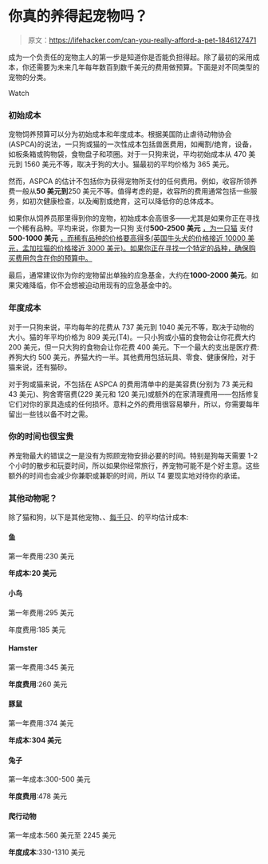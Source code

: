 # 你真的养得起宠物吗？

> 原文：<https://lifehacker.com/can-you-really-afford-a-pet-1846127471>

成为一个负责任的宠物主人的第一步是知道你是否能负担得起。除了最初的采用成本，你还需要为未来几年每年数百到数千美元的费用做预算。下面是对不同类型的宠物的分类。

Watch

### **初始成本**

宠物饲养预算可以分为初始成本和年度成本。根据美国防止虐待动物协会(ASPCA)的说法，一只狗或猫的一次性成本包括兽医费用，如阉割/绝育，设备，如板条箱或购物袋，食物盘子和项圈。对于一只狗来说，平均初始成本从 470 美元到 1560 美元不等，取决于狗的大小。猫最初的平均价格为 365 美元。

然而，ASPCA 的估计不包括你为获得宠物所支付的任何费用。例如，收容所领养费一般从**50 美元到**250 美元不等。值得考虑的是，收容所的费用通常包括一些服务，如初次健康检查，以及阉割或绝育，这可以降低你的总体成本。

如果你从饲养员那里得到你的宠物，初始成本会高很多——尤其是如果你正在寻找一个稀有品种。平均来说，你要为一只狗 支付**500-2500 美元** [，为一只猫](https://www.petbudget.com/puppy-prices/) 支付**500-1000 美元** [，而稀有品种的价格要高得多(英国牛头犬的价格接近 10000 美元，孟加拉猫的价格接近 3000 美元)。如果你正在寻找一个特定的品种，确保购买费用包含在你的预算中。](https://allaboutcats.com/how-much-does-it-cost-to-own-a-cat#:~:text=%24500%20%E2%80%93%20%241%2C000%20on%20average,of%20the%20most%20expensive%20breeds.) 

最后，通常建议你为你的宠物留出单独的应急基金，大约在**1000-2000 美元**。如果灾难降临，你不会想被迫动用现有的应急基金中的。

### **年度成本**

对于一只狗来说，平均每年的花费从 737 美元到 1040 美元不等，取决于动物的大小。猫的年平均价格为 809 美元(T4)。一只小狗或小猫的食物会让你花费大约 200 美元，但一只大狗的食物会让你花费 400 美元。下一个最大的支出是医疗费:养狗大约 500 美元，养猫大约一半。其他费用包括玩具、零食、健康保险，对于猫来说，还有猫砂。

对于狗或猫来说，不包括在 ASPCA 的费用清单中的是美容费(分别为 73 美元和 43 美元)、狗舍寄宿费(229 美元和 120 美元)或额外的在家清理费用——包括修复它们对你的家具造成的任何损坏。意料之外的费用很容易攀升，所以，你需要每年留出一些钱以备不时之需。

### **你的时间也很宝贵**

养宠物最大的错误之一是没有为照顾宠物安排必要的时间。特别是狗每天需要 1-2 个小时的散步和玩耍时间，所以如果你经常旅行，养宠物可能不是个好主意。这些额外的时间也会减少你兼职或兼职的时间，所以 T4 要现实地对待你的承诺。

### 其他动物呢？

除了猫和狗，以下是其他宠物、、[每千只](https://www.kiplinger.com/slideshow/spending/t063-s001-the-cost-of-owning-5-popular-small-household-pets/index.html)、的平均估计成本:



#### **鱼**

第一年费用:230 美元

**年成本:20 美元**





#### 小鸟

第一年费用:295 美元

年度费用:185 美元





#### **Hamster**

第一年费用:345 美元

**年度费用**:260 美元





#### 豚鼠

第一年费用:374 美元

**年成本:304 美元**





#### **兔子**

第一年成本:300-500 美元

**年度费用**:478 美元





#### **爬行动物**

第一年成本:560 美元至 2245 美元

**年度成本**:330-1310 美元

